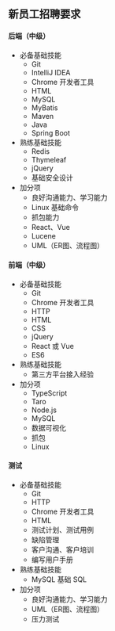 
## 新员工招聘要求

#### 后端（中级）

- 必备基础技能
    - Git
    - IntelliJ IDEA
    - Chrome 开发者工具
    - HTML
    - MySQL
    - MyBatis
    - Maven
    - Java
    - Spring Boot
- 熟练基础技能
    - Redis
    - Thymeleaf
    - jQuery
    - 基础安全设计
- 加分项
    - 良好沟通能力、学习能力
    - Linux 基础命令
    - 抓包能力
    - React、Vue
    - Lucene
    - UML（ER图、流程图）

#### 前端（中级）

- 必备基础技能
    - Git
    - Chrome 开发者工具
    - HTTP
    - HTML
    - CSS
    - jQuery
    - React 或 Vue
    - ES6
- 熟练基础技能
    - 第三方平台接入经验
- 加分项
    - TypeScript
    - Taro
    - Node.js
    - MySQL
    - 数据可视化
    - 抓包
    - Linux

#### 测试

- 必备基础技能
    - Git
    - HTTP
    - Chrome 开发者工具
    - HTML
    - 测试计划、测试用例
    - 缺陷管理
    - 客户沟通、客户培训
    - 编写用户手册
- 熟练基础技能
    - MySQL 基础 SQL
- 加分项
    - 良好沟通能力、学习能力
    - UML（ER图、流程图）
    - 压力测试